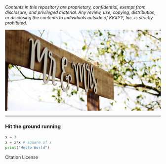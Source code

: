 _Contents in this repository are proprietary, confidential, exempt from disclosure, and privileged material. Any review, use, copying, distribution, or disclosing the contents to individuals outside of KK&YY, Inc. is strictly prohibited._

<div align="center">
  <img src="https://github.com/kaccie14/templates/blob/master/happiness.jpg?raw=true">
</div>

-----------------

### Hit the ground running
```python
x = 3
x = x*x # square of x
print("Hello World")
```

Citation
License